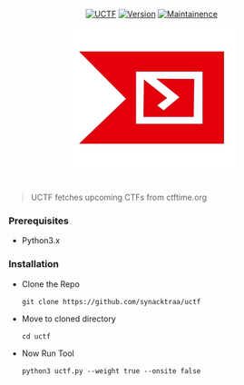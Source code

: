 <p align="center">
<a href="#"><img title="UCTF" src="https://img.shields.io/badge/Tool-UCTF-green"></a>
<a href="#"><img title="Version" src="https://img.shields.io/badge/Version-1.0-red"></a>
<a href="#"><img title="Maintainence" src="https://img.shields.io/badge/Maintained-Yes-blue"></a>
</p>

<p align="center">
<img src="./assets/ctftime.jpg" alt="uctf" border="0" width=300 height=250></a><br>
</p>

#

>UCTF fetches upcoming CTFs from ctftime.org

### Prerequisites
- Python3.x

### Installation

- Clone the Repo
  ```
  git clone https://github.com/synacktraa/uctf
  ```

- Move to cloned directory
  ```
  cd uctf
  ```

- Now Run Tool
  ```
  python3 uctf.py --weight true --onsite false
  ```
